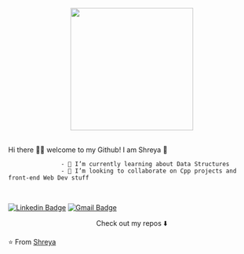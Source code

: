

<p align="center">
  <img width="250" src="https://media.giphy.com/media/jIgXf4hgbHCeKiXpvt/giphy.gif">
</p>
 
 
 
 
 
 
 
 
 <br>
                    Hi there 👋🏾  welcome to my Github! I am Shreya 👧

                   - 🌱 I’m currently learning about Data Structures 
                   - 👯 I’m looking to collaborate on Cpp projects and front-end Web Dev stuff

<br>



<p align="center">

[![Linkedin Badge](https://img.shields.io/badge/-LinkedIn-blue?style=flat-square&logo=Linkedin&logoColor=white&link=https://www.linkedin.com/in/shreya-singh-3167651a7/)](https://www.linkedin.com/in/shreya-singh-3167651a7) [![Gmail Badge](https://img.shields.io/badge/-Gmail-c14438?style=flat-square&logo=Gmail&logoColor=white&link=mailto:shreyasingh7673@gmail.com)](mailto:shreyasingh7673@gmail.com)
</p>

<p align="center">
Check out my repos ⬇️  
</p>



⭐️ From [Shreya](https://github.com/shreyasingh7673)
